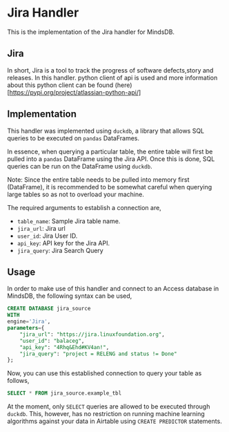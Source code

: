 # Jira Handler

This is the implementation of the Jira handler for MindsDB.

## Jira
In short, Jira is a tool to track the progress of software defects,story and releases.
In this handler. python client of api is used and more information about this python client can be found (here)[https://pypi.org/project/atlassian-python-api/]


## Implementation
This handler was implemented using `duckdb`, a library that allows SQL queries to be executed on `pandas` DataFrames.

In essence, when querying a particular table, the entire table will first be pulled into a `pandas` DataFrame using the Jira API. Once this is done, SQL queries can be run on the DataFrame using `duckdb`.

Note: Since the entire table needs to be pulled into memory first (DataFrame), it is recommended to be somewhat careful when querying large tables so as not to overload your machine.

The required arguments to establish a connection are,
* `table_name`: Sample Jira table name.
* `jira_url`: Jira  url
* `user_id`: Jira User ID.
* `api_key`: API key for the Jira API.
* `jira_query`: Jira Search Query

## Usage
In order to make use of this handler and connect to an Access database in MindsDB, the following syntax can be used,
~~~~sql
CREATE DATABASE jira_source
WITH
engine='Jira',
parameters={
    "jira_url": "https://jira.linuxfoundation.org",
    "user_id": "balaceg",
    "api_key": "4Rhq&Ehd#KV4an!",
    "jira_query": "project = RELENG and status != Done"
};
~~~~

Now, you can use this established connection to query your table as follows,
~~~~sql
SELECT * FROM jira_source.example_tbl
~~~~

At the moment, only `SELECT` queries are allowed to be executed through `duckdb`. This, however, has no restriction on running machine learning algorithms against your data in Airtable using `CREATE PREDICTOR` statements.
